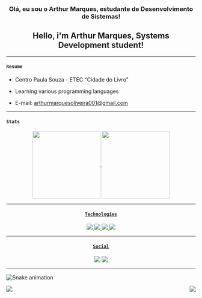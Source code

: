 <h3 align="center"> Olá, eu sou o Arthur Marques, estudante de Desenvolvimento de Sistemas! </h3>

<h2 align="center"> Hello, i'm Arthur Marques, Systems Development student! </h2>

-------
#### `` Resume ``  

  - Centro Paula Souza - ETEC "Cidade do Livro"</p>
  - Learning various programming languages</p>
  - E-mail: arthurmarquesoliveira001@gmail.com</p>

-------
#### `` Stats ``

<div align="center">
  <a align="center" href="https://github.com/arthurm9">
    
  <img align="center" height="180em" src="https://github-readme-stats.vercel.app/api?username=arthurm9&show_icons=true&theme=dark&include_all_commits=true&count_private=true"/>
  <img align="center" height="180em" src="https://github-readme-stats.vercel.app/api/top-langs/?username=arthurm9&layout=compact&langs_count=7&theme=dark"/>
</div>
  
-------
#### `` Technologies ``
  
<div align="center">
  <img src="https://img.shields.io/badge/-HTML-9cf?&style=for-the-badge&logo=HTML5&logoColor=white&color=black">
  <img src="https://img.shields.io/badge/-Css-9cf?&style=for-the-badge&logo=Css3&logoColor=white&color=black">
  <img src="https://img.shields.io/badge/-JavaScript-9cf?&style=for-the-badge&logo=JavaScript&logoColor=white&color=black">
  <img src="https://img.shields.io/badge/-Java-9cf?&style=for-the-badge&logo=Java&logoColor=white&color=black">
</div>
  
-------
#### `` Social ``
  
<div align="center">
  <a href="https://www.instagram.com/m9arthur/" target="_blank"><img src="https://img.shields.io/badge/instagram-%2312100E.svg?&style=for-the-badge&logo=instagram&logoColor=white&color=black"/></a>
  <a href="https://www.linkedin.com/in/arthur-marques-937148232/" target="_blank"><img src="https://img.shields.io/badge/linkedin-%2312100E.svg?&style=for-the-badge&logo=linkedin&logoColor=white&color=black"/></a> 
</div>

-------
  
![Snake animation](https://github.com/arthurm9/arthurm9/blob/output/github-contribution-grid-snake.svg)
  
<a href="https://github.com/arthurm9/CarShop">
  <img align="left" src="https://github-readme-stats.vercel.app/api/pin/?username=arthurm9&repo=CarShop&theme=dark&show_owner=true" />
</a>
  
<a href="https://github.com/arthurm9/CarApp">
  <img align="right" src="https://github-readme-stats.vercel.app/api/pin/?username=arthurm9&repo=CarApp&theme=dark&show_owner=true" />
</a>


